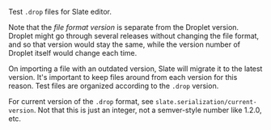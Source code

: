 Test `.drop` files for Slate editor.

Note that the _file format version_ is separate from the Droplet version. Droplet might go through several releases without changing the file format, and so that version would stay the same, while the version number of Droplet itself would change each time.

On importing a file with an outdated version, Slate will migrate it to the latest version. It's important to keep files around from each version for this reason. Test files are organized according to the `.drop` version.

For current version of the `.drop` format, see `slate.serialization/current-version`. Not that this is just an integer, not a semver-style number like 1.2.0, etc.

